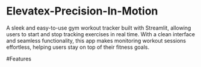 # Elevatex-Precision-In-Motion

A sleek and easy-to-use gym workout tracker built with Streamlit, allowing users to start and stop tracking exercises in real time. With a clean interface and seamless functionality, this app makes monitoring workout sessions effortless, helping users stay on top of their fitness goals.

#Features
